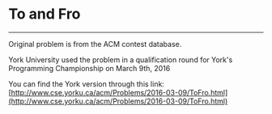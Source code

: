 # To and Fro
---
  Original problem is from the ACM contest database.  

  York University used the problem in a qualification round for York's Programming Championship on March 9th, 2016

  You can find the York version through this link:  
  [http://www.cse.yorku.ca/acm/Problems/2016-03-09/ToFro.html](http://www.cse.yorku.ca/acm/Problems/2016-03-09/ToFro.html)
